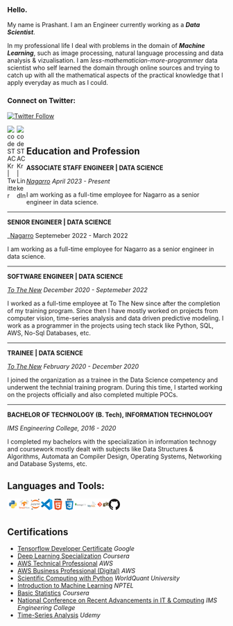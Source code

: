 ### Hello.

My name is Prashant. I am an Engineer currently working as a **_Data Scientist_**.

In my professional life I deal with problems in the domain of **_Machine Learning_**, such as image processing, natural language processing and data analysis & vizualisation.
I am _less-mathematician-more-programmer_ data scientist who self learned the domain through online sources and trying to catch up with all the mathematical aspects of the practical knowledge that I apply everyday as much as I could.

### Connect on Twitter:

[![Twitter Follow](https://img.shields.io/twitter/follow/capeandcode?color=1DA1F2&logo=twitter&style=for-the-badge)](https://twitter.com/intent/follow?original_referer=https%3A%2F%2Fgithub.com%2Fcapeandcode&screen_name=capeandcode)

[<img align="left" alt="codeSTACKr | Twitter" width="22px" src="https://cdn.jsdelivr.net/npm/simple-icons@v3/icons/twitter.svg" />][twitter]

[<img align="left" alt="codeSTACKr | LinkedIn" width="22px" src="https://cdn.jsdelivr.net/npm/simple-icons@v3/icons/linkedin.svg" />][linkedin]

<br/>

## Education and Profession
**ASSOCIATE STAFF ENGINEER | DATA SCIENCE**

_[Nagarro](https://www.nagarro.com/) April 2023 - Present_

I am working as a full-time employee for Nagarro as a senior engineer in data science.

---

**SENIOR ENGINEER | DATA SCIENCE**

_[Nagarro](https://www.nagarro.com/) Septemeber 2022 - March 2022

I am working as a full-time employee for Nagarro as a senior engineer in data science.

---

**SOFTWARE ENGINEER | DATA SCIENCE**

_[To The New](https://www.tothenew.com/) December 2020 - Septemeber 2022_

I worked as a full-time employee at To The New since after the completion of my training program. Since then I have mostly worked on projects from computer vision, time-series analysis and data driven predictive modeling.
I work as a programmer in the projects using tech stack like Python, SQL, AWS, No-Sql Databases, etc.

---

**TRAINEE | DATA SCIENCE**

_[To The New](https://www.tothenew.com/) February 2020 - December 2020_

I joined the organization as a trainee in the Data Science competency and underwent the technial training program. During this time, I started working on the projects officially and also completed multiple POCs.

---

**BACHELOR OF TECHNOLOGY (B. Tech), INFORMATION TECHNOLOGY**

_IMS Engineering College, 2016 - 2020_

I completed my bachelors with the specialization in information technogy and coursework mostly dealt with subjects like Data Structures & Algorithms, Automata an Compiler Design, Operating Systems, Networking and Database Systems, etc.

## Languages and Tools:

<img align="left" alt="Jupyter" width="26px" src="https://raw.githubusercontent.com/github/explore/80688e429a7d4ef2fca1e82350fe8e3517d3494d/topics/python/python.png" />
<img align="left" alt="Python" width="26px" src="https://raw.githubusercontent.com/github/explore/80688e429a7d4ef2fca1e82350fe8e3517d3494d/topics/tensorflow/tensorflow.png" />
<img align="left" alt="Jupyter" width="26px" src="https://raw.githubusercontent.com/github/explore/80688e429a7d4ef2fca1e82350fe8e3517d3494d/topics/jupyter-notebook/jupyter-notebook.png" />
<img align="left" alt="Visual Studio Code" width="26px" src="https://raw.githubusercontent.com/github/explore/80688e429a7d4ef2fca1e82350fe8e3517d3494d/topics/visual-studio-code/visual-studio-code.png" />
<img align="left" alt="HTML5" width="26px" src="https://raw.githubusercontent.com/github/explore/80688e429a7d4ef2fca1e82350fe8e3517d3494d/topics/html/html.png" />
<img align="left" alt="CSS3" width="26px" src="https://raw.githubusercontent.com/github/explore/80688e429a7d4ef2fca1e82350fe8e3517d3494d/topics/css/css.png" />
<img align="left" alt="MongoDB" width="26px" src="https://raw.githubusercontent.com/github/explore/80688e429a7d4ef2fca1e82350fe8e3517d3494d/topics/mongodb/mongodb.png" />
<img align="left" alt="MySQL" width="26px" src="https://raw.githubusercontent.com/github/explore/80688e429a7d4ef2fca1e82350fe8e3517d3494d/topics/mysql/mysql.png" />
<img align="left" alt="Git" width="26px" src="https://raw.githubusercontent.com/github/explore/80688e429a7d4ef2fca1e82350fe8e3517d3494d/topics/git/git.png" />
<img align="left" alt="GitHub" width="26px" src="https://raw.githubusercontent.com/github/explore/78df643247d429f6cc873026c0622819ad797942/topics/github/github.png" />

<br />
<br />

## Certifications

- [Tensorflow Developer Certificate](https://www.credential.net/abac1834-556b-4162-9b98-a6dc7ba21d70#gs.m4r6me) _Google_
- [Deep Learning Specialization](certifications/Deep_Learning_Specialization.pdf) _Coursera_
- [AWS Technical Professional](certifications/AWS_Technical_Professional_Digital.pdf) _AWS_
- [AWS Business Professional (Digital)](certifications/AWS_Business_Professional_Digital.pdf) _AWS_
- [Scientific Computing with Python](certifications/Scientific_Computing_with_Python.pdf) _WorldQuant University_
- [Introduction to Machine Learning](certifications/NPTEL_Machine_Learning.pdf) _NPTEL_
- [Basic Statistics](certifications/Basic_Statistics.pdf) _Coursera_
- [National Conference on Recent Advancements in IT & Computing](certifications/IMS_Research_paper.pdf) _IMS Engineering College_
- [Time-Series Analysis](certifications/Udemy_Time_Series_Analysis.pdf) _Udemy_

[biolink]: https://bio.link/prashantb
[twitter]: https://twitter.com/capeandcode
[linkedin]: https://linkedin.com/in/prashantbrahmbhatt
[buymeacoffee]: https://www.buymeacoffee.com/hashbanger
